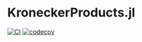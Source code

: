 # KroneckerProducts.jl
[![CI](https://github.com/SebastianAment/KroneckerProducts.jl/actions/workflows/CI.yml/badge.svg)](https://github.com/SebastianAment/KroneckerProducts.jl/actions/workflows/CI.yml)
[![codecov](https://codecov.io/gh/SebastianAment/KroneckerProducts.jl/branch/main/graph/badge.svg?token=SGGA7S53R7)](https://codecov.io/gh/SebastianAment/KroneckerProducts.jl)
